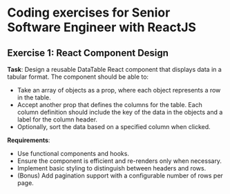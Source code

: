 # Coding exercises for Senior Software Engineer with ReactJS

## Exercise 1: React Component Design

**Task**: Design a reusable DataTable React component that displays data in a tabular format. The component should be able to:

- Take an array of objects as a prop, where each object represents a row in the table.
- Accept another prop that defines the columns for the table. Each column definition should include the key of the data in the objects and a label for the column header.
- Optionally, sort the data based on a specified column when clicked.

**Requirements**:

- Use functional components and hooks.
- Ensure the component is efficient and re-renders only when necessary.
- Implement basic styling to distinguish between headers and rows.
- (Bonus) Add pagination support with a configurable number of rows per page.
